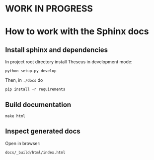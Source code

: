 # WORK IN PROGRESS

# How to work with the Sphinx docs

## Install sphinx and dependencies

In project root directory install Theseus in development mode:

```
python setup.py develop
```

Then, in `./docs` do

```
pip install -r requirements
```

## Build documentation

```
make html
```

## Inspect generated docs

Open in browser:

```
docs/_build/html/index.html
```


